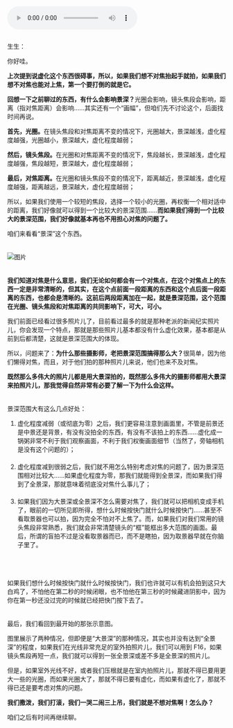 <audio title="第二十三封信 _ 还是不对焦比较快（上）" src="https://static001.geekbang.org/resource/audio/46/f5/461b13b82e80a785c90e66c3725973f5.mp3" controls="controls"></audio> 
<p><a href="http://time.geekbang.org/column/article/485865"><img src="https://static001.geekbang.org/resource/image/ae/a8/ae99fd682ac9e458244952df49f88da8.jpg?wh=750x360" alt=""></a><br>
<a href="http://time.geekbang.org/column/article/486460"><img src="https://static001.geekbang.org/resource/image/a6/a4/a6b8df470694819041bc07cb1263c5a4.jpg?wh=750x360" alt=""></a></p><p>生生：</p><p>你好哇。</p><p><strong>上次提到说虚化这个东西很碍事，所以，如果我们想不对焦抬起手就拍，如果我们想不对焦也能对上焦，第一个要打倒的就是它。</strong></p><p><strong>回想一下之前聊过的东西，有什么会影响景深？</strong>光圈会影响，镜头焦段会影响，距离（指对焦距离）会影响……其实还有一个“画幅”，但咱们先不讨论这个，后面找时间再说。</p><p><strong>首先，光圈。</strong>在镜头焦段和对焦距离不变的情况下，光圈越大，景深越浅，虚化程度越强，光圈越小，景深越大，虚化程度越弱；</p><p><strong>然后，镜头焦段。</strong>在光圈和对焦距离不变的情况下，焦段越长，景深越浅，虚化程度越强，焦段越短，景深越大，虚化程度越弱；</p><p><strong>最后，对焦距离。</strong>在光圈和镜头焦段不变的情况下，距离越近，景深越浅，虚化程度越强，距离越远，景深越大，虚化程度越弱；</p><p>所以，如果我们使用一个较短的焦段，选择一个较小的光圈，再权衡一个相对适中的距离，我们好像就可以得到一个比较大的景深范围……<strong>而如果我们得到一个比较大的景深范围，我们好像就基本再也不用担心对焦的问题了。</strong></p><p>咱们来看看“景深”这个东西。</p><p><strong>　</strong><br>
<img src="https://static001.geekbang.org/resource/image/23/7e/23791048f20da49b7696629e7293907e.jpg?wh=944x738" alt="图片"></p><p><strong>　</strong><br>
<strong>我们知道对焦是什么意思，我们无论如何都会有一个对焦点，在这个对焦点上的东西一定是非常清晰的，但其实，在这个点前面一段距离的东西和这个点后面一段距离的东西，也都会是清晰的。这前后两段距离加在一起，就是景深范围，这个范围在光圈、镜头焦段和对焦距离的共同影响下，可大，可小。</strong></p><!-- [[[read_end]]] --><p>我们前面已经看过很多照片儿了，目前看过最多的就是那种老派的新闻纪实照片儿，你会发现一个特点，那就是那些照片儿基本都没有什么虚化效果，基本都是从前到后都清楚，这就是景深范围大的体现。</p><p>所以，问题来了：<strong>为什么那些摄影师，老把景深范围搞得那么大？</strong>很简单，因为他们懒得对焦，而且，对于他们拍的那种照片儿来说，他们也来不及对焦。</p><p><strong>既然那么多伟大的照片儿都是用大景深拍的，既然那么多伟大的摄影师都用大景深来拍照片儿，那我觉得自然非常有必要了解一下为什么会这样。</strong></p><p><strong>　</strong><br>
景深范围大有这么几点好处：</p><ol>
<li>虚化程度减弱（或彻底为零）之后，我们更容易注意到画面里，不管是前景还是中景还是背景，有没有没拍全的东西，有没有不该拍上的东西……虚化成一锅粥非常不利于我们观察画面，不利于我们权衡画面细节（当然了，旁轴相机是没有这个问题的）；<br>
<strong>　</strong></li>
<li>虚化程度减到很弱之后，我们就不用怎么特别考虑对焦的问题了，因为景深范围相对比较大……如果虚化程度为零，那我们就能得到全景深，而如果我们得到了全景深，那就意味着彻底没对焦什么事儿了；<br>
<strong>　</strong></li>
<li>如果我们因为大景深或全景深不怎么需要对焦了，我们就可以把相机变成手机了，眼前的一切所见即所得，想什么时候按快门就什么时候按快门……甚至不看取景器也可以拍，因为完全不怕对不上焦了。而，如果我们对我们常用的镜头焦段非常熟悉，我们就会非常清楚镜头的“框”能框出多大范围的画面。最后，所谓的盲拍不过是没看取景器而已，而不是瞎拍，因为取景器早就在你脑子里了。</li>
</ol><p><strong>　</strong><br>
<img src="https://static001.geekbang.org/resource/image/02/yy/02c5e3400268f69ba2c0d31e8a81c3yy.jpeg?wh=1491x1000" alt="" title="Gueorgui Pinkhassov"></p><p><strong>　</strong><br>
如果我们想什么时候按快门就什么时候按快门，我们也许就可以有机会拍到这只大白鸡了，不怕他在第二秒的时候闭眼，也不怕他在第三秒的时候藏进阴影中，因为你在第一秒还没过完的时候就已经把快门按下去了。</p><p><strong>　</strong><br>
最后，我们看回到最开始的那张示意图。</p><p>图里展示了两种情况，但即便是“大景深”的那种情况，其实也并没有达到“全景深”的程度，如果我们在光线非常充足的室外拍照片儿，我们可以用到 F16，如果镜头焦段再短一点，我们就可以得到一张全景深或差不多是全景深的照片儿。</p><p>但是，如果室外光线不好，或者我们压根就是在室内拍照片儿，那就不得已要用更大一些的光圈，而如果光圈大了，那就不得已要有虚化，而如果有虚化了，那就不得已还是要考虑对焦的问题。</p><p><strong>我们撒泼，我们打滚，我们一哭二闹三上吊，我们就是不想对焦啊！怎么办？</strong></p><p>咱们之后有时间再继续聊。</p>